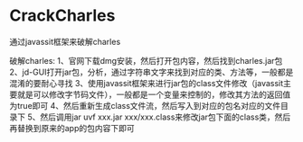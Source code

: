 # CrackCharles
通过javassit框架来破解charles

破解charles:
1、官网下载dmg安装，然后打开包内容，然后找到charles.jar包
2、jd-GUI打开jar包，分析，通过字符串文字来找到对应的类、方法等，一般都是混淆的要耐心寻找
3、使用javassit框架来进行jar包的class文件修改（javassit主要就是可以修改字节码文件），一般都是一个变量来控制的，修改其方法的返回值为true即可
4、然后重新生成class文件流，然后写入到对应的包名对应的文件目录下
5、然后调用jar uvf xxx.jar xxx/xxx.class来修改jar包下面的class类，然后再替换到原来的app的包内容下即可
